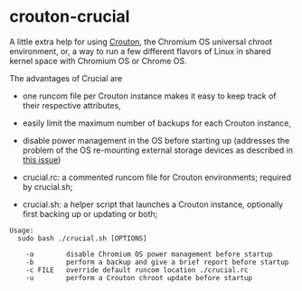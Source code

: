 # crouton-crucial

A little extra help for using [Crouton](https://github.com/dnschneid/crouton), the Chromium OS universal chroot environment, or, a way to run a few different flavors of Linux in shared kernel space with Chromium OS or Chrome OS.

The advantages of Crucial are
* one runcom file per Crouton instance makes it easy to keep track of their respective attributes, 
* easily limit the maximum number of backups for each Crouton instance,
* disable power management in the OS before starting up (addresses the problem of the OS re-mounting external storage devices as described in [this issue](https://github.com/dnschneid/crouton/issues/1936))

* crucial.rc: a commented runcom file for Crouton environments; required by crucial.sh;
* crucial.sh: a helper script that launches a Crouton instance, optionally first backing up or updating or both;

```
Usage: 
  sudo bash ./crucial.sh [OPTIONS]

    -a        disable Chromium OS power management before startup
    -b        perform a backup and give a brief report before startup
    -c FILE   override default runcom location ./crucial.rc
    -u        perform a Crouton chroot update before startup
```
